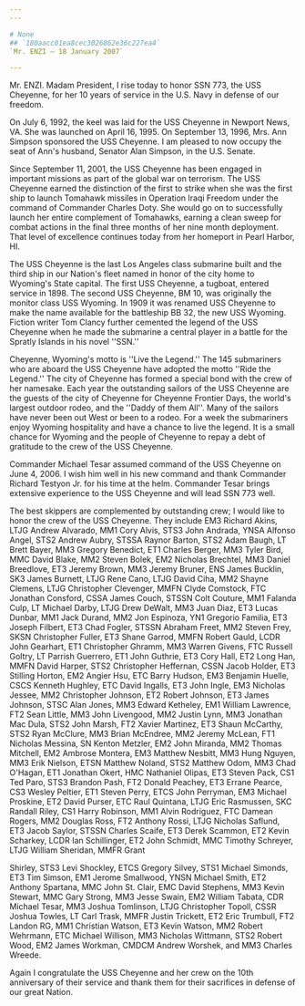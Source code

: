```yaml
---
---

# None
## `180aacc01ea8cec3026862e36c227ea4`
`Mr. ENZI — 18 January 2007`

---
```



Mr. ENZI. Madam President, I rise today to honor SSN 773, the USS 
Cheyenne, for her 10 years of service in the U.S. Navy in defense of 
our freedom.

On July 6, 1992, the keel was laid for the USS Cheyenne in Newport 
News, VA. She was launched on April 16, 1995. On September 13, 1996, 
Mrs. Ann Simpson sponsored the USS Cheyenne. I am pleased to now occupy 
the seat of Ann's husband, Senator Alan Simpson, in the U.S. Senate.

Since September 11, 2001, the USS Cheyenne has been engaged in 
important missions as part of the global war on terrorism. The USS 
Cheyenne earned the distinction of the first to strike when she was the 
first ship to launch Tomahawk missiles in Operation Iraqi Freedom under 
the command of Commander Charles Doty. She would go on to successfully 
launch her entire complement of Tomahawks, earning a clean sweep for 
combat actions in the final three months of her nine month deployment. 
That level of excellence continues today from her homeport in Pearl 
Harbor, HI.

The USS Cheyenne is the last Los Angeles class submarine built and 
the third ship in our Nation's fleet named in honor of the city home to 
Wyoming's State capital. The first USS Cheyenne, a tugboat, entered 
service in 1898. The second USS Cheyenne, BM 10, was originally the 
monitor class USS Wyoming. In 1909 it was renamed USS Cheyenne to make 
the name available for the battleship BB 32, the new USS Wyoming. 
Fiction writer Tom Clancy further cemented the legend of the USS 
Cheyenne when he made the submarine a central player in a battle for 
the Spratly Islands in his novel ''SSN.''

Cheyenne, Wyoming's motto is ''Live the Legend.'' The 145 submariners 
who are aboard the USS Cheyenne have adopted the motto ''Ride the 
Legend.'' The city of Cheyenne has formed a special bond with the crew 
of her namesake. Each year the outstanding sailors of the USS Cheyenne 
are the guests of the city of Cheyenne for Cheyenne Frontier Days, the 
world's largest outdoor rodeo, and the ''Daddy of them All''. Many of 
the sailors have never been out West or been to a rodeo. For a week the 
submariners enjoy Wyoming hospitality and have a chance to live the 
legend. It is a small chance for Wyoming and the people of Cheyenne to 
repay a debt of gratitude to the crew of the USS Cheyenne.

Commander Michael Tesar assumed command of the USS Cheyenne on June 
4, 2006. I wish him well in his new command and thank Commander Richard 
Testyon Jr. for his time at the helm. Commander Tesar brings extensive 
experience to the USS Cheyenne and will lead SSN 773 well.

The best skippers are complemented by outstanding crew; I would like 
to honor the crew of the USS Cheyenne. They include EM3 Richard Akins, 
LTJG Andrew Alvarado, MM1 Cory Alvis, STS3 John Andrada, YNSA Alfonso 
Angel, STS2 Andrew Aubry, STSSA Raynor Barton, STS2 Adam Baugh, LT 
Brett Bayer, MM3 Gregory Benedict, ET1 Charles Berger, MM3 Tyler Bird, 
MMC David Blake, MM2 Steven Bolek, EM2 Nicholas Brechtel, MM3 Daniel 
Breedlove, ET3 Jeremy Brown, MM3 Jeremy Bruner, ENS James Bucklin, SK3 
James Burnett, LTJG Rene Cano, LTJG David Ciha, MM2 Shayne Clemens, 
LTJG Christopher Clevenger, MMFN Clyde Comstock, FTC Jonathan Consford, 
CSSA James Couch, STSSN Colt Couture, MM1 Falanda Culp, LT Michael 
Darby, LTJG Drew DeWalt, MM3 Juan Diaz, ET3 Lucas Dunbar, MM1 Jack 
Durand, MM2 Jon Espinoza, YN1 Gregorio Familia, ET3 Joseph Filbert, ET3 
Chad Fogler, STSSN Abraham Freet, MM2 Steven Frey, SKSN Christopher 
Fuller, ET3 Shane Garrod, MMFN Robert Gauld, LCDR John Gearhart, ET1 
Christopher Ghramm, MM3 Warren Givens, FTC Russell Goltry, LT Parrish 
Guerrero, ET1 John Guthrie, ET3 Cory Hall, ET2 Long Han, MMFN David 
Harper, STS2 Christopher Heffernan, CSSN Jacob Holder, ET3 Stilling 
Horton, EM2 Angier Hsu, ETC Barry Hudson, EM3 Benjamin Huelle, CSCS 
Kenneth Hughley, ETC David Ingalls, ET3 John Ingle, EM3 Nicholas 
Jessee, MM2 Christopher Johnson, ET2 Robert Johnson, ET3 James Johnson, 
STSC Alan Jones, MM3 Edward Ketheley, EM1 William Lawrence, FT2 Sean 
Little, MM3 John Livengood, MM2 Justin Lynn, MM3 Jonathan Mac Dula, 
STS2 John Marsh, FT2 Xavier Martinez, ET3 Shaun McCarthy, STS2 Ryan 
McClure, MM3 Brian McEndree, MM2 Jeremy McLean, FT1 Nicholas Messina, 
SN Kenton Metzler, EM2 John Miranda, MM2 Thomas Mitchell, EM2 Ambrose 
Montera, EM3 Matthew Nesbitt, MM3 Hung Nguyen, MM3 Erik Nielson, ETSN 
Matthew Noland, STS2 Matthew Odom, MM3 Chad O'Hagan, ET1 Jonathan 
Okert, HMC Nathaniel Olipas, ET3 Steven Pack, CS1 Ted Paro, STS3 
Brandon Pash, FT2 Donald Peachey, ET3 Errane Pearce, CS3 Wesley 
Peltier, ET1 Steven Perry, ETCS John Perryman, EM3 Michael Proskine, 
ET2 David Purser, ETC Raul Quintana, LTJG Eric Rasmussen, SKC Randall 
Riley, CS1 Harry Robinson, MM1 Alvin Rodriguez, FTC Damean Rogers, MM2 
Douglas Ross, FT2 Anthony Rossi, LTJG Nicholas Saflund, ET3 Jacob 
Saylor, STSSN Charles Scaife, ET3 Derek Scammon, ET2 Kevin Scharkey, 
LCDR Ian Schillinger, ET2 John Schmidt, MMC Timothy Schreyer, LTJG 
William Sheridan, MMFR Grant


Shirley, STS3 Levi Shockley, ETCS Gregory Silvey, STS1 Michael Simonds, 
ET3 Tim Simson, EM1 Jerome Smallwood, YNSN Michael Smith, ET2 Anthony 
Spartana, MMC John St. Clair, EMC David Stephens, MM3 Kevin Stewart, 
MMC Gary Strong, MM3 Jesse Swain, EM2 William Tabata, CDR Michael 
Tesar, MM3 Joshua Tomlinson, LTJG Christopher Topoll, CSSR Joshua 
Towles, LT Carl Trask, MMFR Justin Trickett, ET2 Eric Trumbull, FT2 
Landon RG, MM1 Christian Watson, ET3 Kevin Watson, MM2 Robert Wehrmann, 
ETC Michael Willison, MM3 Nicholas Wittmann, STS2 Robert Wood, EM2 
James Workman, CMDCM Andrew Worshek, and MM3 Charles Wreede.

Again I congratulate the USS Cheyenne and her crew on the 10th 
anniversary of their service and thank them for their sacrifices in 
defense of our great Nation.
